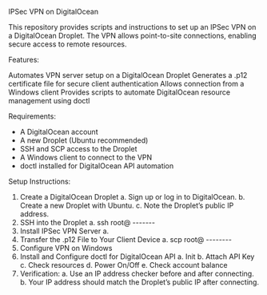IPSec VPN on DigitalOcean

This repository provides scripts and instructions
to set up an IPSec VPN on a DigitalOcean Droplet.
The VPN allows point-to-site connections,
enabling secure access to remote resources.

Features:

Automates VPN server setup on a DigitalOcean Droplet
Generates a .p12 certificate file for secure client authentication
Allows connection from a Windows client
Provides scripts to automate DigitalOcean resource management using doctl

Requirements:

- A DigitalOcean account
- A new Droplet (Ubuntu recommended)
- SSH and SCP access to the Droplet
- A Windows client to connect to the VPN
- doctl installed for DigitalOcean API automation

Setup Instructions:

1. Create a DigitalOcean Droplet
   a. Sign up or log in to DigitalOcean.
   b. Create a new Droplet with Ubuntu.
   c. Note the Droplet’s public IP address.
2. SSH into the Droplet
   a. ssh root@ -------
3. Install IPSec VPN Server
   a.
4. Transfer the .p12 File to Your Client Device
   a. scp root@ --------
5. Configure VPN on Windows
6. Install and Configure doctl for DigitalOcean API
   a. Init
   b. Attach API Key
   c. Check resources
   d. Power On/Off
   e. Check account balance
7. Verification:
   a. Use an IP address checker before and after connecting.
   b. Your IP address should match the Droplet’s public IP after connecting.
